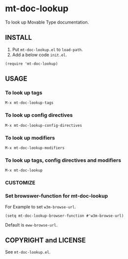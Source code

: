 # mt-doc-lookup

To look up Movable Type documentation.

## INSTALL

1. Put `mt-doc-lookup.el` to `load-path`.
2. Add a below code `init.el`.

```emacslisp
(require 'mt-doc-lookup)
```

## USAGE

### To look up tags

```
M-x mt-doc-lookup-tags
```

### To look up config directives

```
M-x mt-doc-lookup-config-directives
```

### To look up modifiers

```
M-x mt-doc-lookup-modifiers
```

### To look up tags, config directives and modifiers

```
M-x mt-doc-lookup
```

### CUSTOMIZE

### Set browswer-function for mt-doc-lookup

For Example to set `w3m-browse-url`.

```
(setq mt-doc-lookup-browser-function #'w3m-browse-url)
```

Default is `eww-browse-url`.

## COPYRIGHT and LICENSE

See `mt-doc-lookup.el`.
